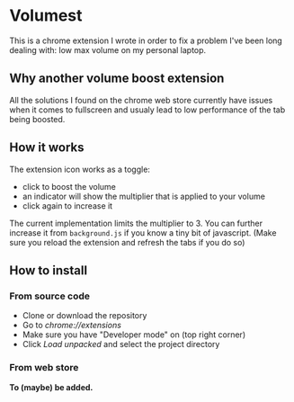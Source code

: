 # Volumest
This is a chrome extension I wrote in order to fix a problem I've been long dealing with: low max volume on my personal laptop.

## Why another volume boost extension
All the solutions I found on the chrome web store currently have issues when it comes to fullscreen and usualy lead to low performance of the tab being boosted.

## How it works
The extension icon works as a toggle:
- click to boost the volume
- an indicator will show the multiplier that is applied to your volume
- click again to increase it

The current implementation limits the multiplier to 3. You can further increase it from `background.js` if you know a tiny bit of javascript. (Make sure you reload the extension and refresh the tabs if you do so)

## How to install

### From source code
- Clone or download the repository
- Go to *chrome://extensions*
- Make sure you have "Developer mode" on (top right corner)
- Click *Load unpacked* and select the project directory

### From web store
**To (maybe) be added.**